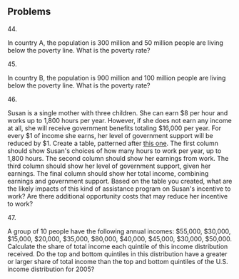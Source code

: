 ## Problems

44\.

In country A, the population is 300 million and 50 million people are
living below the poverty line. What is the poverty rate?

45\.

In country B, the population is 900 million and 100 million people are
living below the poverty line. What is the poverty rate?

46\.

Susan is a single mother with three children. She can earn \$8 per hour
and works up to 1,800 hours per year. However, if she does not earn any
income at all, she will receive government benefits totaling \$16,000
per year. For every \$1 of income she earns, her level of government
support will be reduced by \$1. Create a table, patterned after [this
one](http://openstax.org/books/principles-microeconomics-3e/pages/chapter-15#ch14mod02_tab06).
The first column should show Susan's choices of how many hours to work
per year, up to 1,800 hours. The second column should show her earnings
from work. The third column should show her level of government support,
given her earnings. The final column should show her total income,
combining earnings and government support. Based on the table you
created, what are the likely impacts of this kind of assistance program
on Susan\'s incentive to work? Are there additional opportunity costs
that may reduce her incentive to work?

47\.

A group of 10 people have the following annual incomes: \$55,000,
\$30,000, \$15,000, \$20,000, \$35,000, \$80,000, \$40,000, \$45,000,
\$30,000, \$50,000. Calculate the share of total income each quintile of
this income distribution received. Do the top and bottom quintiles in
this distribution have a greater or larger share of total income than
the top and bottom quintiles of the U.S. income distribution for 2005?
